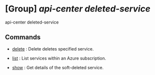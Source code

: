 # [Group] _api-center deleted-service_

api-center deleted-service

## Commands

- [delete](/Commands/api-center/deleted-service/_delete.md)
: Delete deletes specified service.

- [list](/Commands/api-center/deleted-service/_list.md)
: List services within an Azure subscription.

- [show](/Commands/api-center/deleted-service/_show.md)
: Get details of the soft-deleted service.
